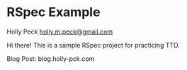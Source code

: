 RSpec Example 
========================

Holly Peck 
holly.m.peck@gmail.com

Hi there! This is a sample RSpec project 
for practicing TTD. 

Blog Post: blog.holly-pck.com


